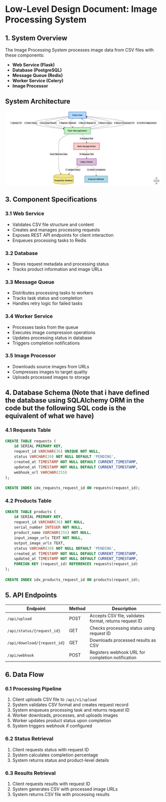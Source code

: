 # Low-Level Design Document: Image Processing System

## 1. System Overview
The Image Processing System processes image data from CSV files with these components:
- **Web Service (Flask)**
- **Database (PostgreSQL)**
- **Message Queue (Redis)**
- **Worker Service (Celery)**
- **Image Processor**

## System Architecture

![System Architecture Diagram](images/lld.png)

## 3. Component Specifications

### 3.1 Web Service
- Validates CSV file structure and content
- Creates and manages processing requests
- Exposes REST API endpoints for client interaction
- Enqueues processing tasks to Redis

### 3.2 Database
- Stores request metadata and processing status
- Tracks product information and image URLs

### 3.3 Message Queue
- Distributes processing tasks to workers
- Tracks task status and completion
- Handles retry logic for failed tasks

### 3.4 Worker Service
- Processes tasks from the queue
- Executes image compression operations
- Updates processing status in database
- Triggers completion notifications

### 3.5 Image Processor
- Downloads source images from URLs
- Compresses images to target quality
- Uploads processed images to storage

## 4. Database Schema (Note that i have defined the database using SQLAlchemy ORM in the code but the following SQL code is the equivalent of what we have)

### 4.1 Requests Table
```sql
CREATE TABLE requests (
    id SERIAL PRIMARY KEY,
    request_id VARCHAR(36) UNIQUE NOT NULL,
    status VARCHAR(20) NOT NULL DEFAULT 'PENDING',
    created_at TIMESTAMP NOT NULL DEFAULT CURRENT_TIMESTAMP,
    updated_at TIMESTAMP NOT NULL DEFAULT CURRENT_TIMESTAMP,
    webhook_url VARCHAR(255)
);

CREATE INDEX idx_requests_request_id ON requests(request_id);
```

### 4.2 Products Table
```sql
CREATE TABLE products (
    id SERIAL PRIMARY KEY,
    request_id VARCHAR(36) NOT NULL,
    serial_number INTEGER NOT NULL,
    product_name VARCHAR(255) NOT NULL,
    input_image_urls TEXT NOT NULL,
    output_image_urls TEXT,
    status VARCHAR(20) NOT NULL DEFAULT 'PENDING',
    created_at TIMESTAMP NOT NULL DEFAULT CURRENT_TIMESTAMP,
    updated_at TIMESTAMP NOT NULL DEFAULT CURRENT_TIMESTAMP,
    FOREIGN KEY (request_id) REFERENCES requests(request_id)
);

CREATE INDEX idx_products_request_id ON products(request_id);
```

## 5. API Endpoints

| Endpoint | Method | Description |
|----------|--------|-------------|
| `/api/upload` | POST | Accepts CSV file, validates format, returns request ID |
| `/api/status/{request_id}` | GET | Checks processing status using request ID |
| `/api/download/{request_id}` | GET | Downloads processed results as CSV |
| `/api/webhook` | POST | Registers webhook URL for completion notification |

## 6. Data Flow

### 6.1 Processing Pipeline
1. Client uploads CSV file to `/api/v1/upload`
2. System validates CSV format and creates request record
3. System enqueues processing task and returns request ID
4. Worker downloads, processes, and uploads images
5. Worker updates product status upon completion
6. System triggers webhook if configured

### 6.2 Status Retrieval
1. Client requests status with request ID
2. System calculates completion percentage
3. System returns status and product-level details

### 6.3 Results Retrieval
1. Client requests results with request ID
2. System generates CSV with processed image URLs
3. System returns CSV file with processing results